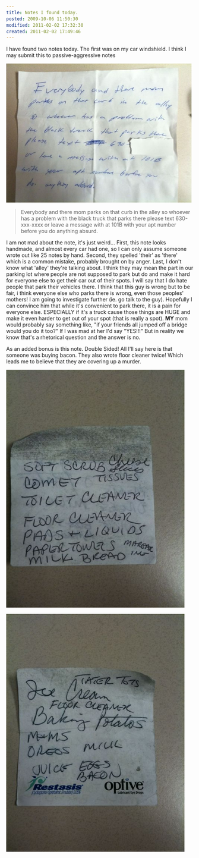 ```yaml
---
title: Notes I found today.
posted: 2009-10-06 11:50:30
modified: 2011-02-02 17:32:30
created: 2011-02-02 17:49:46
---
```

I have found two notes today. The first was on my car windshield.  I think I may submit this to passive-aggressive notes

<a
href="/imgs/p_2048_1536_9126F063-120F-4417-B8EE-B7A94C54309C1.jpg"><img
src="/imgs/p_2048_1536_9126F063-120F-4417-B8EE-B7A94C54309C1.jpg" width="499" height="374" /></a>
<blockquote>Everybody and there mom parks on that curb in the alley so whoever has a problem with the black truck that parks there please text 630-xxx-xxxx or leave a message with at 101B with your apt number before you do anything absurd.</blockquote>

I am not mad about the note, it's just weird... First, this note looks handmade, and almost every car had one, so I can only assume someone wrote out like 25 notes by hand. Second, they spelled 'their' as 'there' which is a common mistake, probably brought on by anger. Last, I don't know what 'alley' they're talking about. I think they may mean the part in our parking lot where people are not supposed to park but do and make it hard for everyone else to get their car out of their spots. I will say that I do hate people that park their vehicles there.  I think that this guy is wrong but to be fair, i think everyone else who parks there is wrong, even those peoples' mothers!  I am going to investigate further (ie. go talk to the guy).  Hopefully I can convince him that while it's convenient to park there, it is a pain for everyone else.  ESPECIALLY if it's a truck cause those things are HUGE and make it even harder to get out of your spot (that is really a spot).  <strong>MY</strong> mom would probably say something like, "if your friends all jumped off a bridge would you do it too?" If I was mad at her I'd say "YES!!!" But in reality we know that's a rhetorical question and the answer is no.

As an added bonus is this note. Double Sided! All I'll say here is that someone was buying bacon. They also wrote floor cleaner twice! Which leads me to believe that they are covering up a murder.

<a href="/imgs/p_2048_1536_CE432C03-5D77-48FD-8E29-243D4064BC18.jpg"><img src="/imgs/p_2048_1536_CE432C03-5D77-48FD-8E29-243D4064BC18.jpg" width="480" height="640" /></a>

<a href="/imgs/p_2048_1536_EED76400-17A7-4800-9CF3-6E25BB986D35.jpg"><img src="/imgs/p_2048_1536_EED76400-17A7-4800-9CF3-6E25BB986D35.jpg" width="480" height="640" /></a>
